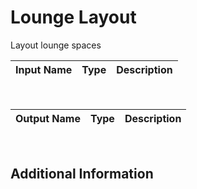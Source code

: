 

# Lounge Layout

Layout lounge spaces

|Input Name|Type|Description|
|---|---|---|


<br>

|Output Name|Type|Description|
|---|---|---|


<br>

## Additional Information
